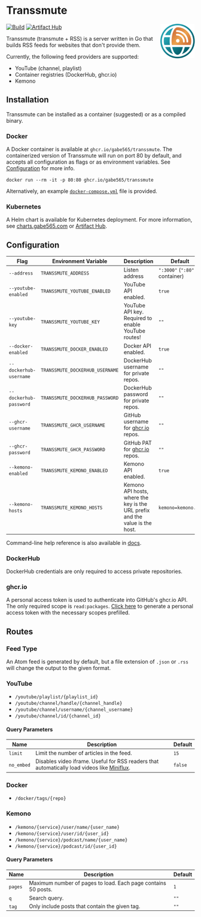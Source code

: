 # Transsmute

<img src="./assets/icon.svg" alt="Transsmute Icon" width="92" align="right">

[![Build](https://github.com/gabe565/transsmute/actions/workflows/build.yml/badge.svg)](https://github.com/gabe565/transsmute/actions/workflows/build.yml)
[![Artifact Hub](https://img.shields.io/endpoint?url=https://artifacthub.io/badge/repository/gabe565)](https://artifacthub.io/packages/helm/gabe565/transsmute)

Transsmute (transmute + RSS) is a server written in Go that builds RSS
feeds for websites that don't provide them.

Currently, the following feed providers are supported:

- YouTube (channel, playlist)
- Container registries (DockerHub, ghcr.io)
- Kemono

## Installation

Transsmute can be installed as a container (suggested) or as a compiled
binary.

### Docker

A Docker container is available at `ghcr.io/gabe565/transsmute`. The
containerized version of Transsmute will run on port 80 by default,
and accepts all configuration as flags or as environment variables.
See [Configuration](#configuration) for more info.

```shell
docker run --rm -it -p 80:80 ghcr.io/gabe565/transsmute
```

Alternatively, an example [`docker-compose.yml`](/docker-compose.yml) file
is provided.

### Kubernetes

A Helm chart is available for Kubernetes deployment.
For more information, see
[charts.gabe565.com](https://charts.gabe565.com/charts/transsmute/) or
[Artifact Hub](https://artifacthub.io/packages/helm/gabe565/transsmute).

## Configuration

| Flag                   | Environment Variable            | Description                                                                  | Default                          |
|------------------------|---------------------------------|------------------------------------------------------------------------------|----------------------------------|
| `--address`            | `TRANSSMUTE_ADDRESS`            | Listen address                                                               | `":3000"` (`":80"` in container) |
| `--youtube-enabled`    | `TRANSSMUTE_YOUTUBE_ENABLED`    | YouTube API enabled.                                                         | `true`                           |
| `--youtube-key`        | `TRANSSMUTE_YOUTUBE_KEY`        | YouTube API key. Required to enable YouTube routes!                          | `""`                             |
| `--docker-enabled`     | `TRANSSMUTE_DOCKER_ENABLED`     | Docker API enabled.                                                          | `true`                           |
| `--dockerhub-username` | `TRANSSMUTE_DOCKERHUB_USERNAME` | DockerHub username for private repos.                                        | `""`                             |
| `--dockerhub-password` | `TRANSSMUTE_DOCKERHUB_PASSWORD` | DockerHub password for private repos.                                        | `""`                             |
| `--ghcr-username`      | `TRANSSMUTE_GHCR_USERNAME`      | GitHub username for [ghcr.io](https://ghcr.io) repos.                        | `""`                             |
| `--ghcr-password`      | `TRANSSMUTE_GHCR_PASSWORD`      | GitHub PAT for [ghcr.io](https://ghcr.io) repos.                             | `""`                             |
| `--kemono-enabled`     | `TRANSSMUTE_KEMONO_ENABLED`     | Kemono API enabled.                                                          | `true`                           |
| `--kemono-hosts`       | `TRANSSMUTE_KEMONO_HOSTS`       | Kemono API hosts, where the key is the URL prefix and the value is the host. | `kemono=kemono.su`               |

Command-line help reference is also available in [docs](./docs/transsmute.md).

### DockerHub

DockerHub credentials are only required to access private repositories.

### ghcr.io

A personal access token is used to authenticate into GitHub's ghcr.io API.
The only required scope is `read:packages`.
[Click here](https://github.com/settings/tokens/new?description=Transsmute&scopes=read:packages)
to generate a personal access token with the necessary scopes prefilled.

## Routes

### Feed Type

An Atom feed is generated by default, but a file extension of
`.json` or `.rss` will change the output to the given format.

### YouTube

- `/youtube/playlist/{playlist_id}`
- `/youtube/channel/handle/{channel_handle}`
- `/youtube/channel/username/{channel_username}`
- `/youtube/channel/id/{channel_id}`

#### Query Parameters
| Name       | Description                                                                                                          | Default |
|------------|----------------------------------------------------------------------------------------------------------------------|---------|
| `limit`    | Limit the number of articles in the feed.                                                                            | `15`    |
| `no_embed` | Disables video iframe. Useful for RSS readers that automatically load videos like [Miniflux](https://miniflux.app/). | `false` |

### Docker

- `/docker/tags/{repo}`

### Kemono

- `/kemono/{service}/user/name/{user_name}`
- `/kemono/{service}/user/id/{user_id}`
- `/kemono/{service}/podcast/name/{user_name}`
- `/kemono/{service}/podcast/id/{user_id}`

#### Query Parameters
| Name    | Description                                                   | Default |
|---------|---------------------------------------------------------------|---------|
| `pages` | Maximum number of pages to load. Each page contains 50 posts. | `1`     |
| `q`     | Search query.                                                 | `""`    |
| `tag`   | Only include posts that contain the given tag.                | `""`    |
